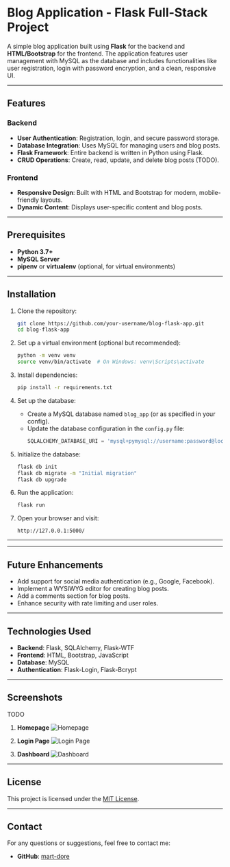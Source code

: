 # Blog Application - Flask Full-Stack Project

A simple blog application built using **Flask** for the backend and **HTML/Bootstrap** for the frontend. The application features user management with MySQL as the database and includes functionalities like user registration, login with password encryption, and a clean, responsive UI.

---

## Features

### Backend
- **User Authentication**: Registration, login, and secure password storage.
- **Database Integration**: Uses MySQL for managing users and blog posts.
- **Flask Framework**: Entire backend is written in Python using Flask.
- **CRUD Operations**: Create, read, update, and delete blog posts (TODO).

### Frontend
- **Responsive Design**: Built with HTML and Bootstrap for modern, mobile-friendly layouts.
- **Dynamic Content**: Displays user-specific content and blog posts.

---

## Prerequisites

- **Python 3.7+**
- **MySQL Server**
- **pipenv** or **virtualenv** (optional, for virtual environments)

---

## Installation

1. Clone the repository:
   ```bash
   git clone https://github.com/your-username/blog-flask-app.git
   cd blog-flask-app
   ```

2. Set up a virtual environment (optional but recommended):
   ```bash
   python -m venv venv
   source venv/bin/activate  # On Windows: venv\Scripts\activate
   ```

3. Install dependencies:
   ```bash
   pip install -r requirements.txt
   ```

4. Set up the database:
   - Create a MySQL database named `blog_app` (or as specified in your config).
   - Update the database configuration in the `config.py` file:
     ```python
     SQLALCHEMY_DATABASE_URI = 'mysql+pymysql://username:password@localhost/blog_app'
     ```

5. Initialize the database:
   ```bash
   flask db init
   flask db migrate -m "Initial migration"
   flask db upgrade
   ```

6. Run the application:
   ```bash
   flask run
   ```

7. Open your browser and visit:
   ```
   http://127.0.0.1:5000/
   ```

---


---

## Future Enhancements

- Add support for social media authentication (e.g., Google, Facebook).
- Implement a WYSIWYG editor for creating blog posts.
- Add a comments section for blog posts.
- Enhance security with rate limiting and user roles.

---

## Technologies Used

- **Backend**: Flask, SQLAlchemy, Flask-WTF
- **Frontend**: HTML, Bootstrap, JavaScript
- **Database**: MySQL
- **Authentication**: Flask-Login, Flask-Bcrypt

---

## Screenshots
TODO
1. **Homepage**
   ![Homepage](path/to/homepage-screenshot.png)

2. **Login Page**
   ![Login Page](path/to/login-page-screenshot.png)

3. **Dashboard**
   ![Dashboard](path/to/dashboard-screenshot.png)

---

## License

This project is licensed under the [MIT License](LICENSE).

---

## Contact

For any questions or suggestions, feel free to contact me:

- **GitHub**: [mart-dore](https://github.com/mart-dore)
